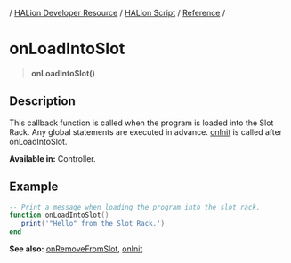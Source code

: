 / [HALion Developer Resource](../../HALion-Developer-Resource.md) / [HALion Script](./HALion-Script.md) / [Reference](./Reference.md) /

# onLoadIntoSlot

>**onLoadIntoSlot()**

## Description

This callback function is called when the program is loaded into the Slot Rack. Any global statements are executed in advance. [onInit](./onInit.md) is called after onLoadIntoSlot.

**Available in:** Controller.

## Example

```lua
-- Print a message when loading the program into the slot rack.
function onLoadIntoSlot()
   print('"Hello" from the Slot Rack.')
end
```

**See also:** [onRemoveFromSlot](./onRemoveFromSlot.md), [onInit](./onInit.md)
